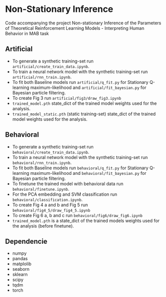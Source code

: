 # Non-Stationary Inference
Code accompanying the project Non-stationary Inference of the Parameters of Theoretical Reinforcement Learning Models - Interpreting Human Behavior in MAB task

## Artificial
- To generate a synthetic training-set run ```artificial/create_train_data.ipynb```. 
- To train a neural network model with the synthetic training-set run ```artificial/rnn_train.ipynb```.
- To fit both Baseline models run ```artificial/q_fit.py``` for Stationary Q-learning maximum-likelihood and ```artificial/fit_bayesian.py``` for Bayesian particle filtering.
- To create Fig 3 run ```artificial/fig3/draw_fig3.ipynb```
- ```trained_model.pth``` state_dict of the trained model weights used for the analysis. 
- ```trained_model_static.pth``` (static training-set) state_dict of the trained model weights used for the analysis. 



## Behavioral
- To generate a synthetic training-set run ```behavioral/create_train_data.ipynb```.
- To train a neural network model with the synthetic training-set run ```behavioral/rnn_train.ipynb```.
- To fit both Baseline models run ```behavioral/q_fit.py``` for Stationary Q-learning maximum-likelihood and ```behavioral/fit_bayesian.py``` for Bayesian particle filtering.
- To finetune the trained model with behavioral data run ```behavioral/finetune.ipynb```.
- For the PCA embedding and SVM classification run ```behavioral/classification.ipynb```.
- To create Fig 4 a and b and Fig 5 run ```behavioral/fig4_5/draw_fig4_5.ipynb```
- To create Fig 6 a, b and c run ```behavioral/fig6/draw_fig6.ipynb```
- ```trained_model.pth``` is a state_dict of the trained models weights used for the analysis (before finetune).


## Dependencie
- numpy
- pandas
- matplolib
- seaborn
- sklearn
- scipy 
- tqdm
- torch
